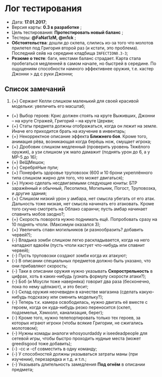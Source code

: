 # Лог тестирования

* Дата: **17.01.2017**;
* Версия карты: **0.3 в разработке** ;
* Цель тестирования: **Протестировать новый баланс** ;
* Тестеры: **@FaNat1zM, @m1ck** ;
* **Обстоятельства**: дошли до склепа, слились из-за того что молотов прилетел под Григория второй раз (и кстати, это проблема). Последний сейв на середине кладбища `INFECTION0.3-3`;
* **Резюме о тесте**: баги, местами баланс страдает. Карта стала пробегаться медленней в самом начале, но быстрей в середине. По ощущениям способности намного эффективнее оружия, т.е. кастер Джонни > дд с руки Джонни;

## Список замечаний

1. {+} Сержант Келли слишком маленький для своей красивой модельки: увеличить его масштаб;
* {+} Выбор героев: Крис должен стоять на круге Выживших, Джонни &ndash; на круге Стражей, Григорий &ndash; на круге Церкви;
* {+} Статы предмета должны отображаться, когда он лежит на земле. Иначе его приходится брать на изучение в инвентарь;
* {+} Некорректное описание эффекта **Ближнего боя**. Кроме того, анимация рёва, возникающая когда берёшь нож, смущает игрока;
* {+} Дробовик слишком медленный (проверить уровень Тяжёлого оружия), а узи слишком уж мало дамажит (поднять урон до 6, а у МР-5 до 16);
* {+} ВеЩМешок;
* {+} СеребряНые пули;
* {+} Понерфить здоровье труповозок (600 и 10 брони укреплённого типа слишком жирно для того, что может двигаться);
* {+} Нужно сделать несдвигаемыми следующие юниты: БТР заражённый и обычный, Лесопилка, Могильник, Погост, Труповозка, и другие здания;
* {+} Слишком низкий урон у амбара, нет смысла убегать от его атак. Дальность тоже низкая, нет смысла начинать его атаковать. Кроме того скучно смотреть на Облако саранчи; пусть амбар начинает спавнить мобов заодно?;
* {+} Скорость поворота нужно поднимать ещё. Попробовать сразу на 10 поднять чтоли. (Максимум оказался 3);
* {+} Увеличить спавн могильников (и разнообразить? добавить червей?);
* {-} Владыка зомби слишком легко раскладывается, когда на него нападают вдвоём (пусть чтоли кастует что-нибудь или спавнит червей);
* {-} Пусть труповозки создают зомби когда их атакуют;
* {-} В описании специальных предметов должно быть указано, что они прибавляют скорость;
* {-} Таки в описании оружия нужно указывать **Скорострельность** в цифрах, хоть в каких-нибудь (узнать формулу скорости атаки?);
* {-} Боб (и Моусли тоже наверняка) говорит два раза (бесконечно, пока по нему щёлкают), и это бесит;
* {-} Склад оружия неочевиден в качестве магазина (сделать какую-нибудь подсказку или сменить модельку?);
* {-} Теперь т.к. камера освободилась, нужно двигать её вместе с героем, когда он куда-нибудь резко переносится (склеп, подземелья, Хэмхолл, канализация, берег);
* {-} Кроме того, нужно телепортировать только тех героев, за которых играют игроки (чтобы всякие Григории, не сжигались молотовом);
* {-} Нужны комады аналоги whosyourdaddy и iseedeadpeople для сетевой игры, чтобы быстро проходить нудные места (может greedisgood тоже добавить);
* {-} -сс и -cf совместить в одну команду;
* {-} У способностей должны указываться затраты маны (при изучении), перезарядка и т.д. и т.п.;
* {-} Указывать длительность замедления **Под огнём** в описании предмета;
